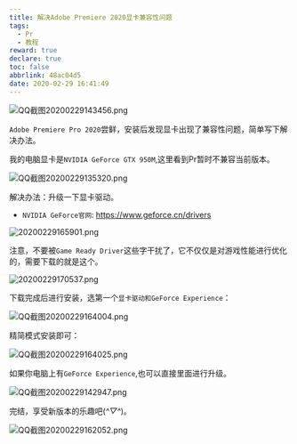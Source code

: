 ```yaml
---
title: 解决Adobe Premiere 2020显卡兼容性问题
tags: 
  - Pr
  - 教程
reward: true
declare: true
toc: false
abbrlink: 48ac04d5
date: 2020-02-29 16:41:49
---
```


![QQ截图20200229143456.png](https://cdn.anyway1314.cn/imageQQ截图20200229143456.png-title)

`Adobe Premiere Pro 2020`尝鲜，安装后发现显卡出现了兼容性问题，简单写下解决办法。

<!-- more -->

我的电脑显卡是`NVIDIA GeForce GTX 950M`,这里看到Pr暂时不兼容当前版本。

![QQ截图20200229135320.png](https://cdn.anyway1314.cn/imageQQ截图20200229135320.png)

解决办法：升级一下显卡驱动。

- `NVIDIA GeForce官网`: <https://www.geforce.cn/drivers>


![20200229165901.png](https://cdn.anyway1314.cn/image20200229165901.png)

注意，不要被`Game Ready Driver`这些字干扰了，它不仅仅是对游戏性能进行优化的，需要下载的就是这个。

![20200229170537.png](https://cdn.anyway1314.cn/image20200229170537.png)

下载完成后进行安装，选第一个`显卡驱动和GeForce Experience`：

![QQ截图20200229164004.png](https://cdn.anyway1314.cn/imageQQ截图20200229164004.png)

精简模式安装即可：

![QQ截图20200229164025.png](https://cdn.anyway1314.cn/imageQQ截图20200229164025.png)

如果你电脑上有`GeForce Experience`,也可以直接里面进行升级。

![QQ截图20200229142947.png](https://cdn.anyway1314.cn/imageQQ截图20200229142947.png)

完结，享受新版本的乐趣吧(*^▽^*)。

![QQ截图20200229162052.png](https://cdn.anyway1314.cn/imageQQ截图20200229162052.png)